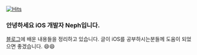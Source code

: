  [![Hits](https://hits.seeyoufarm.com/api/count/incr/badge.svg?url=https%3A%2F%2Fgithub.com%2FNeph3779&count_bg=%23A3DDCB&title_bg=%2303506F&icon=leaflet.svg&icon_color=%23A3DDCB&title=hits&edge_flat=false)](https://hits.seeyoufarm.com)
### 안녕하세요 iOS 개발자 Neph입니다.
[블로그](https://neph3779.github.io/)에 배운 내용들을 정리하고 있습니다.
글이 iOS를 공부하시는분들께 도움이 되었으면 좋겠습니다. 😄😄
